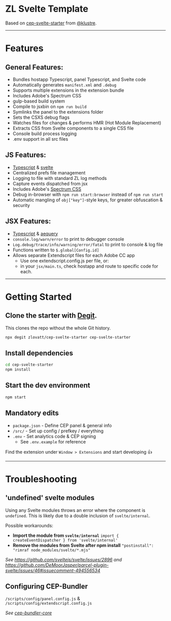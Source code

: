 # ZL Svelte Template

Based on [cep-svelte-starter](https://github.com/Klustre/cep-svelte-starter) from [@klustre](https://github.com/Klustre).

---

# Features

## General Features:

- Bundles hostapp Typescript, panel Typescript, and Svelte code
- Automatically generates `manifest.xml` and `.debug`
- Supports multiple extensions in the extension bundle
- Includes Adobe's Spectrum CSS
- gulp-based build system
- Compile to jsxbin on `npm run build`
- Symlinks the panel to the extensions folder
- Sets the CSXS debug flags
- Watches files for changes & performs HMR (Hot Module Replacement)
- Extracts CSS from Svelte components to a single CSS file
- Console build process logging
- .env support in all src files

## JS Features:

- [Typescript](https://www.typescriptlang.org/docs) & [svelte](https://svelte.dev/docs)
- Centralized prefs file management
- Logging to file with standard ZL log methods
- Capture events dispatched from jsx
- Includes Adobe's [Spectrum CSS](https://github.com/adobe/spectrum-css)
- Debug in-browser with `npm run start:browser` instead of `npm run start`
- Automatic mangling of `obj["key"]`-style keys, for greater obfuscation & security

## JSX Features:

- [Typescript](https://www.typescriptlang.org/docs) & [aequery](https://www.npmjs.com/package/aequery)
- `console.log/warn/error` to print to debugger console
- `Log.debug/trace/info/warning/error/fatal` to print to console & log file
- Functions written to `$.global[Config.id]`
- Allows separate Extendscript files for each Adobe CC app
  - Use one extendscript.config.js per file, or:
  - in your `jsx/main.ts`, check hostapp and route to specific code for each.

---

# Getting Started

## Clone the starter with [Degit](https://github.com/Rich-Harris/degit).

This clones the repo without the whole Git history.

```bash
npx degit zlovatt/cep-svelte-starter cep-svelte-starter
```

## Install dependencies

```bash
cd cep-svelte-starter
npm install
```

## Start the dev environment

```bash
npm start
```

## Mandatory edits

- `package.json` - Define CEP panel & general info
- `/src/` - Set up config / prefkey / everything
- `.env` - Set analytics code & CEP signing
  - See `.env.example` for reference

Find the extension under `Window > Extensions` and start developing 👍

---

# Troubleshooting

## 'undefined' svelte modules

Using any Svelte modules throws an error where the component is `undefined`. This is likely due to a double inclusion of `svelte/internal`.

Possible workarounds:

- **Import the module from `svelte/internal`**
  `import { createEventDispatcher } from 'svelte/internal'`
- **Remove the modules from Svelte after npm install**
  `"postinstall": "rimraf node_modules/svelte/*.mjs"`

_See https://github.com/sveltejs/svelte/issues/2896 and https://github.com/DeMoorJasper/parcel-plugin-svelte/issues/46#issuecomment-494556534_

## Configuring CEP-Bundler

`/scripts/config/panel.config.js` & `/scripts/config/extendscript.config.js`

_See [cep-bundler-core](https://github.com/adobe-extension-tools/cep-bundler-core)_
